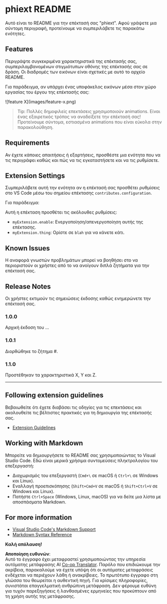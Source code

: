 <!--
CO_OP_TRANSLATOR_METADATA:
{
  "original_hash": "63e2d8f5b452d7842ae393f19ad812c5",
  "translation_date": "2025-07-16T17:30:06+00:00",
  "source_file": "code/09.UpdateSamples/Aug/vscode/phiext/README.md",
  "language_code": "el"
}
-->
# phiext README

Αυτό είναι το README για την επέκτασή σας "phiext". Αφού γράψετε μια σύντομη περιγραφή, προτείνουμε να συμπεριλάβετε τις παρακάτω ενότητες.

## Features

Περιγράψτε συγκεκριμένα χαρακτηριστικά της επέκτασής σας, συμπεριλαμβανομένων στιγμιότυπων οθόνης της επέκτασής σας σε δράση. Οι διαδρομές των εικόνων είναι σχετικές με αυτό το αρχείο README.

Για παράδειγμα, αν υπάρχει ένας υποφάκελος εικόνων μέσα στον χώρο εργασίας του έργου της επέκτασής σας:

\!\[feature X\]\(images/feature-x.png\)

> Tip: Πολλές δημοφιλείς επεκτάσεις χρησιμοποιούν animations. Είναι ένας εξαιρετικός τρόπος να αναδείξετε την επέκτασή σας! Προτείνουμε σύντομα, εστιασμένα animations που είναι εύκολα στην παρακολούθηση.

## Requirements

Αν έχετε κάποιες απαιτήσεις ή εξαρτήσεις, προσθέστε μια ενότητα που να τις περιγράφει καθώς και πώς να τις εγκαταστήσετε και να τις ρυθμίσετε.

## Extension Settings

Συμπεριλάβετε αυτή την ενότητα αν η επέκτασή σας προσθέτει ρυθμίσεις στο VS Code μέσω του σημείου επέκτασης `contributes.configuration`.

Για παράδειγμα:

Αυτή η επέκταση προσθέτει τις ακόλουθες ρυθμίσεις:

* `myExtension.enable`: Ενεργοποίηση/απενεργοποίηση αυτής της επέκτασης.
* `myExtension.thing`: Ορίστε σε `blah` για να κάνετε κάτι.

## Known Issues

Η αναφορά γνωστών προβλημάτων μπορεί να βοηθήσει στο να περιοριστούν οι χρήστες από το να ανοίγουν διπλά ζητήματα για την επέκτασή σας.

## Release Notes

Οι χρήστες εκτιμούν τις σημειώσεις έκδοσης καθώς ενημερώνετε την επέκτασή σας.

### 1.0.0

Αρχική έκδοση του ...

### 1.0.1

Διορθώθηκε το ζήτημα #.

### 1.1.0

Προστέθηκαν τα χαρακτηριστικά X, Y και Z.

---

## Following extension guidelines

Βεβαιωθείτε ότι έχετε διαβάσει τις οδηγίες για τις επεκτάσεις και ακολουθείτε τις βέλτιστες πρακτικές για τη δημιουργία της επέκτασής σας.

* [Extension Guidelines](https://code.visualstudio.com/api/references/extension-guidelines)

## Working with Markdown

Μπορείτε να δημιουργήσετε το README σας χρησιμοποιώντας το Visual Studio Code. Εδώ είναι μερικά χρήσιμα συντομεύσεις πληκτρολογίου του επεξεργαστή:

* Διαχωρισμός του επεξεργαστή (`Cmd+\` σε macOS ή `Ctrl+\` σε Windows και Linux).
* Εναλλαγή προεπισκόπησης (`Shift+Cmd+V` σε macOS ή `Shift+Ctrl+V` σε Windows και Linux).
* Πατήστε `Ctrl+Space` (Windows, Linux, macOS) για να δείτε μια λίστα με αποσπάσματα Markdown.

## For more information

* [Visual Studio Code's Markdown Support](http://code.visualstudio.com/docs/languages/markdown)
* [Markdown Syntax Reference](https://help.github.com/articles/markdown-basics/)

**Καλή απόλαυση!**

**Αποποίηση ευθυνών**:  
Αυτό το έγγραφο έχει μεταφραστεί χρησιμοποιώντας την υπηρεσία αυτόματης μετάφρασης AI [Co-op Translator](https://github.com/Azure/co-op-translator). Παρόλο που επιδιώκουμε την ακρίβεια, παρακαλούμε να έχετε υπόψη ότι οι αυτόματες μεταφράσεις ενδέχεται να περιέχουν λάθη ή ανακρίβειες. Το πρωτότυπο έγγραφο στη γλώσσα του θεωρείται η αυθεντική πηγή. Για κρίσιμες πληροφορίες, συνιστάται επαγγελματική ανθρώπινη μετάφραση. Δεν φέρουμε ευθύνη για τυχόν παρεξηγήσεις ή λανθασμένες ερμηνείες που προκύπτουν από τη χρήση αυτής της μετάφρασης.